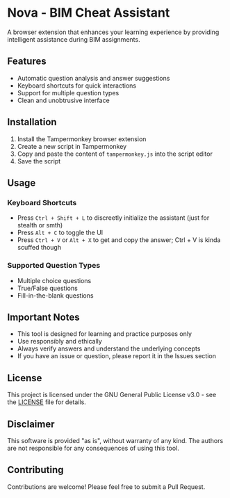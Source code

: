 # Nova - BIM Cheat Assistant

A browser extension that enhances your learning experience by providing intelligent assistance during BIM assignments.

## Features

- Automatic question analysis and answer suggestions
- Keyboard shortcuts for quick interactions
- Support for multiple question types
- Clean and unobtrusive interface

## Installation

1. Install the Tampermonkey browser extension
2. Create a new script in Tampermonkey
3. Copy and paste the content of `tampermonkey.js` into the script editor
4. Save the script

## Usage

### Keyboard Shortcuts

- Press `Ctrl + Shift + L` to discreetly initialize the assistant (just for stealth or smth)
- Press `Alt + C` to toggle the UI
- Press `Ctrl + V` or `Alt + X` to get and copy the answer; Ctrl + V is kinda scuffed though

### Supported Question Types

- Multiple choice questions
- True/False questions
- Fill-in-the-blank questions

## Important Notes

- This tool is designed for learning and practice purposes only
- Use responsibly and ethically
- Always verify answers and understand the underlying concepts
- If you have an issue or question, please report it in the Issues section

## License

This project is licensed under the GNU General Public License v3.0 - see the [LICENSE](LICENSE) file for details.

## Disclaimer

This software is provided "as is", without warranty of any kind. The authors are not responsible for any consequences of using this tool.

## Contributing

Contributions are welcome! Please feel free to submit a Pull Request.